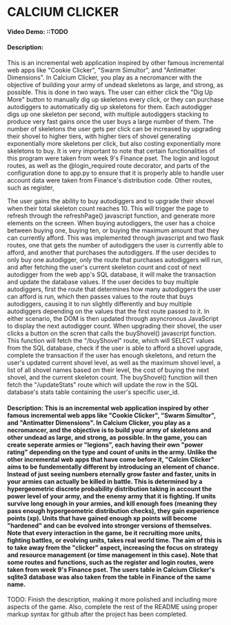# CALCIUM CLICKER
#### Video Demo:  <URL HERE> ::TODO
#### Description:
This is an incremental web application inspired by other famous incremental web apps like "Cookie Clicker", "Swarm Simultor", and "Antimatter Dimensions". In Calcium Clicker, you play as a necromancer with the objective of building your army of undead skeletons as large, and strong, as possible. This is done in two ways. The user can either click the "Dig Up More" button to manually dig up skeletons every click, or they can purchase autodiggers to automatically dig up skeletons for them. Each autodigger digs up one skeleton per second, with multiple autodiggers stacking to produce very fast gains once the user buys a large number of them. The number of skeletons the user gets per click can be increased by upgrading their shovel to higher tiers, with higher tiers of shovel generating exponentially more skeletons per click, but also costing exponentially more skeletons to buy. It is very important to note that certain functionalities of this program were taken from week 9's Finance pset. The login and logout routes, as well as the @login_required route decorator, and parts of the configuration done to app.py to ensure that it is properly able to handle user account data were taken from Finance's distribution code. Other routes, such as register, 

The user gains the ability to buy autodiggers and to upgrade their shovel when their total skeleton count reaches 10. This will trigger the page to refresh through the refreshPage() javascript function, and generate more elements on the screen. When buying autodiggers, the user has a choice between buying one, buying ten, or buying the maximum amount that they can currently afford. This was implemented through javascript and two flask routes, one that gets the number of autodiggers the user is currently able to afford, and another that purchases the autodiggers. If the user decides to only buy one autodigger, only the route that purchases autodiggers will run, and after fetching the user's current skeleton count and cost of next autodigger from the web app's SQL database, it will make the transaction and update the database values. If the user decides to buy multiple autodiggers, first the route that determines how many autodiggers the user can afford is run, which then passes values to the route that buys autodiggers, causing it to run slightly differently and buy multiple autodiggers depending on the values that the first route passed to it. In either scenario, the DOM is then updated through asyncronous JavaScript to display the next autodigger count. When upgrading their shovel, the user clicks a button on the scren that calls the buyShovel() javascript function. This function will fetch the "/buyShovel" route, which will SELECT values from the SQL database, check if the user is able to afford a shovel upgrade, complete the transaction if the user has enough skeletons, and return the user's updated current shovel level, as well as the maximum shovel level, a list of all shovel names based on their level, the cost of buying the next shovel, and the current skeleton count. The buyShovel() function will then fetch the "/updateStats" route which will update the row in the SQL database's stats table containing the user's specific user_id.

#### Description: This is an incremental web application inspired by other famous incremental web apps like "Cookie Clicker", "Swarm Simultor", and "Antimatter Dimensions". In Calcium Clicker, you play as a necromancer, and the objective is to build your army of skeletons and other undead as large, and strong, as possible. In the game, you can create seperate armies or "legions", each having their own "power rating" depending on the type and count of units in the army. Unlike the other incremental web apps that have come before it, "Calcim Clicker" aims to be fundementally different by introducing an element of chance. Instead of just seeing numbers eternally grow faster and faster, units in your armies can actually be killed in battle. This is determined by a hypergeometric discrete probability distribution taking in account the power level of your army, and the enemy army that it is fighting. If units survive long enough in your armies, and kill enough foes (meaning they pass enough hypergeometric distribution checks), they gain experience points (xp). Units that have gained enough xp points will become "hardened" and can be evolved into stronger versions of themselves. Note that every interaction in the game, be it recruiting more units, fighting battles, or evolving units, takes real world time. The aim of this is to take away from the "clicker" aspect, increasing the focus on strategy and resource management (or time management in this case). Note that some routes and functions, such as the register and login routes, were taken from week 9's Finance pset. The users table in Calcium Clicker's sqlite3 database was also taken from the table in Finance of the same name.
TODO: Finish the description, making it more polished and including more aspects of the game. Also, complete the rest of the README using proper markup syntax for github after the project has been completed.
